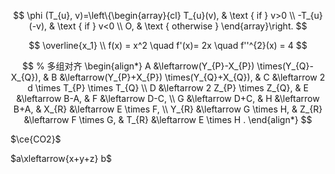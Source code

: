 $$
\phi (T_{u}, v)=\left\{\begin{array}{cl}
T_{u}(v), & \text { if } v>0 \\
-T_{u}(-v), & \text { if } v<0 \\
O, & \text { otherwise }
\end{array}\right.
$$

$$
\overline{x_1} \\
f(x) = x^2 \quad f'(x)= 2x \quad f''^{2}(x) = 4
$$

$$
% 多组对齐
\begin{align*}
A &\leftarrow(Y_{P}-X_{P}) \times(Y_{Q}-X_{Q}), &
B &\leftarrow(Y_{P}+X_{P}) \times(Y_{Q}+X_{Q}), &
C &\leftarrow 2 d \times T_{P} \times T_{Q} \\
D &\leftarrow 2 Z_{P} \times Z_{Q}, &
E &\leftarrow B-A, &
F &\leftarrow D-C, \\
G &\leftarrow D+C, &
H &\leftarrow B+A, &
X_{R} &\leftarrow E \times F, \\
Y_{R} &\leftarrow G \times H, &
Z_{R} &\leftarrow F \times G, &
T_{R} &\leftarrow E \times H .
\end{align*}
$$

$\ce{CO2}$

$a\xleftarrow{x+y+z} b$
